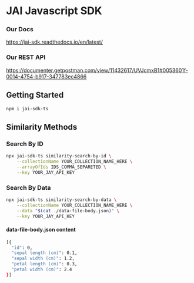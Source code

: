 # JAI Javascript SDK

### Our Docs
https://jai-sdk.readthedocs.io/en/latest/

### Our REST API
https://documenter.getpostman.com/view/11432617/UVJcmxB1#0053601f-0014-4754-b917-347783ec4866

## Getting Started

```bash
npm i jai-sdk-ts
```

## Similarity Methods

### Search By ID

```bash
npx jai-sdk-ts similarity-search-by-id \
    --collectionName YOUR_COLLECTION_NAME_HERE \
    --arrayOfIds IDS_COMMA_SEPARETED \
    --key YOUR_JAY_API_KEY
```

### Search By Data

```bash
npx jai-sdk-ts similarity-search-by-data \
    --collectionName YOUR_COLLECTION_NAME_HERE \
    --data "$(cat ./data-file-body.json)" \
    --key YOUR_JAY_API_KEY
```

#### data-file-body.json content

```bash
[{
  "id": 0,
  "sepal length (cm)": 0.1,
  "sepal width (cm)": 1.2,
  "petal length (cm)": 0.3,
  "petal width (cm)": 2.4
}]
```
